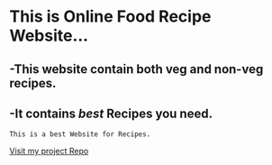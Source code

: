 # This is Online Food Recipe Website...
## -This website contain both veg and non-veg recipes.
## -It contains ***best*** Recipes you need.

```
This is a best Website for Recipes.
```

[Visit my project Repo](https://github.com/123vkgithub/project-repo/tree/master)
